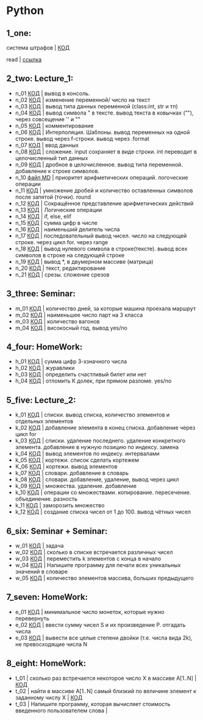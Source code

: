 # Python
## 1_one: 

система штрафов | [КОД](1_one/skilllb.py)

read | [ссылка](1_one/sk_read.md)

## 2_two: Lecture_1:
- n_01 [КОД](2_two/n_01.py) | вывод в консоль.
- n_02 [КОД](2_two/n_02.py) | изменение переменной/ число на текст
- n_03 [КОД](2_two/n_03.py) | вывод типа данных переменной (class:int, str и  тп)
- n_04 [КОД](2_two/n_04.py) | вывод символа " в тексте. вывод текста в ковычках (""), через совсещение '' и ""
- n_05 [КОД](2_two/n_05.py) | комментирование
- n_06 [КОД](2_two/n_06.py) | Интерполяция. Шаблоны. вывод переменных на одной строке. вывод через f-строки. вывод через .format
- n_07 [КОД](2_two/n_07.py) | ввод данных
- n_08 [КОД](2_two/n_08.py) | сложение. input сохраняет в виде строки. int переводит в целочисленный тип данных
- n_09 [КОД](2_two/n_09.py) | дробное в целочисленное. вывод типа переменной. добавление к строке символов.
- n_10 [файл MD](2_two/n_10.md) | приоритет арифметических операций. логоческие операции
- n_11 [КОД](2_two/n_11.py) | умножение дробей и количество оставленных символов после запятой (точки). round 
- n_12 [КОД](2_two/n_12.py) | Сокращённое представление арифметических действий
- n_13 [КОД](2_two/n_13.py) | Логические операции
- n_14 [КОД](2_two/n_14.py) | if, else, elif
- n_15 [КОД](2_two/n_15.py) | сумма цифр в числе
- n_16 [КОД](2_two/n_16.py) | наименьший делитель числа
- n_17 [КОД](2_two/n_17.py) | последовательный вывод чисел. число на следующей строке. через цикл for. через range
- n_18 [КОД](2_two/n_18.py) | вывод нулевого символа в строке(тексте). вывод всех символов в строке на следующей строке
- n_19 [КОД](2_two/n_19.py) | вывод *, в двумерном массиве (матрица)
- n_20 [КОД](2_two/n_20.py) | текст, редактирование
- n_21 [КОД](2_two/n_21.py) | срезы. сложение срезов
    
## 3_three: Seminar:
- m_01 [КОД](3_three/m_01.py) | количество дней, за которые машина проехала маршрут 
- m_02 [КОД](3_three/m_02.py) | наименьшее число парт на 3 класса 
- m_03 [КОД](3_three/m_03.py) | количество вагонов 
- m_04 [КОД](3_three/m_04.py) | високосный год, вывод yes/no 

## 4_four: HomeWork:

- h_01 [КОД](4_four/h_01.py) | сумма цифр 3-хзначного числа 
- h_02 [КОД](4_four/h_02.py) | журавлики 
- h_03 [КОД](4_four/h_03.py) | определить счастливый билет или нет 
- h_04 [КОД](4_four/h_04.py) | отломить К долек, при прямом разломе. yes/no 

## 5_five: Lecture_2:

- k_01 [КОД](5_five/k_01.py) | списки. вывод списка, количество элементов и отдельных элементов 
- k_02 [КОД](5_five/k_02.py) | добавление элемента в конец списка. добавление через цикл for 
- k_03 [КОД](5_five/k_03.py) | списки. удаление последнего. удаление конкретного элемента. добавление в нужную позицию по индексу. замена 
- k_04 [КОД](5_five/k_04.py) | вывод элементов по индексу. интервалами 
- k_05 [КОД](5_five/k_05.py) | кортежи. список сделать кортежем 
- K_06 [КОД](5_five/k_06.py) | кортежи. вывод элементов
- k_07 [КОД](5_five/k_07.py) | словари. добавление в словарь
- k_08 [КОД](5_five/k_08.py) | словари. добавление, удаление, вывод через цикл 
- k_09 [КОД](5_five/k_09.py) | множества. удаление. добавление 
- k_10 [КОД](5_five/k_10.py) | операции со множествами. копирование. пересечение. объединение. разность 
- k_11 [КОД](5_five/k_11.py) | заморозить множество 
- k_12 [КОД](5_five/k_12.py) | создание списка чисел от 1 до 100. вывод чётных чисел 

## 6_six: Seminar + Seminar:
- w_01 [КОД](6_six/w_01.py) | задача 
- w_02 [КОД](6_six/w_02.py) | сколько в списке встречается различных чисел 
- w_03 [КОД](6_six/w_03.py) | переместить k элементов с конца в начало 
- w_04 [КОД](6_six/w_04.py) | Напишите программу для печати всех уникальных значений в словаре
- w_05 [КОД](6_six/w_05.py) | количество элементов массива, больших предыдущего

## 7_seven: HomeWork:
- e_01 [КОД](7_seven/e_01.py) | минимальное число монеток, которые нужно перевернуть
- e_02 [КОД](7_seven/e_02.py) | ввести сумму чисел S и их произведение P. отгадать числа
- e_03 [КОД](7_seven/e_03.py) | вывести все целые степени двойки (т.е. числа вида 2k), не превосходящие числа N

## 8_eight: HomeWork:

- t_01 | сколько раз встречается некоторое число X в массиве A[1..N] | [КОД](8_eight/t_01.py)
- t_02 | найти в массиве A[1..N] самый близкий по величине элемент к заданному числу X | [КОД](8_eight/t_02.py)
- t_03 | Напишите программу, которая вычисляет стоимость введенного пользователем слова |


